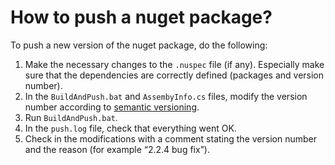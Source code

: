 ﻿# How to push a nuget package?
To push a new version of the nuget package, do the following:

1. Make the necessary changes to the `.nuspec` file (if any). Especially make sure that the dependencies are correctly defined (packages and version number).
2. In the `BuildAndPush.bat` and `AssembyInfo.cs` files, modify the version number according to [semantic versioning](https://semver.org/).
3. Run `BuildAndPush.bat`.
4. In the `push.log` file, check that everything went OK.
5. Check in the modifications with a comment stating the version number and the reason (for example “2.2.4 bug fix”).

